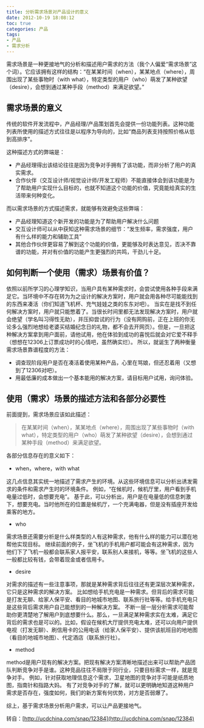 ```yaml
---
title: 分析需求场景对产品设计的意义
date: 2012-10-19 18:08:12
toc: true
categories: 产品
tags:
- 产品
- 需求分析
---
```


需求场景是一种更接地气的分析和描述用户需求的方法（我个人偏爱“需求场景”这个词）。它应该拥有这样的结构：“在某某时间（when），某某地点（where），周围出现了某些事物时（with what），特定类型的用户（who）萌发了某种欲望（desire），会想到通过某种手段（method）来满足欲望。”

## 需求场景的意义

传统的软件开发流程中，产品经理/产品策划首先会提供一份功能列表。这种功能列表所使用的描述方式往往是以程序为导向的，比如“商品列表支持按照价格从低到高排序”。

这种描述方式的弊端是：

- 产品经理得出该结论往往是因为竞争对手拥有了该功能，而非分析了用户的真实需求。
- 合作伙伴（交互设计师/视觉设计师/开发工程师）不能直接体会到该功能是为了帮助用户实现什么目标的，也就不知道这个功能的价值，究竟能给真实的生活带来何种变化。

而以需求场景的方式描述需求，就能够有效避免这些弊端：

- 产品经理知道这个新开发的功能是为了帮助用户解决什么问题
- 交互设计师可以从中获知这种需求场景的细节：“发生频率，需求强度，用户有什么样的能力和辅助工具”
- 其他合作伙伴更容易了解到这个功能的价值，更能够及时表达意见，否决不靠谱的功能，并对有价值的功能产生更强烈的共鸣，干劲儿十足。

## 如何判断一个使用（需求）场景有价值？

依照以前所学习的心理学知识，当用户具有某种需求时，会尝试使用各种手段来满足它。当环境中不存在转为为之设计的解决方案时，用户就会用各种尽可能能找到的东西来凑活（你们知道飞机杯、充气娃娃之类的东东对吧）。
当实在是找不到任何解决方案时，用户就只能憋着了。当很长时间里都无法发现解决方案时，用户就会绝望（学名叫习得性无助），并压抑尝试的行为（没有网购前，正在上班的你无论多么强烈地想给老婆买结婚纪念日的礼物，都不会去开网页）。但是，一旦把这种解决方案拿到用户面前，请他试用，他在体验到成功的喜悦后就会对它爱不释手（想想在12306上订票成功时的心情吧，虽然确实烂）。
所以，就诞生了两种衡量需求场景靠谱程度的方法：

- 调查现阶段用户是否在凑活着使用某种产品，心里在骂娘，但还忍着用（又想到了12306对吧）。
- 用最低廉的成本做出一个基本能用的解决方案，请目标用户试用，询问体验。

## 使用（需求）场景的描述方法和各部分必要性

前面提到，需求场景应该如此描述：

> 在某某时间（when），某某地点（where），周围出现了某些事物时（with what），特定类型的用户（who）萌发了某种欲望（desire），会想到通过某种手段（method）来满足欲望。

各部分信息存在的意义如下：

- when，where，with what

这几点信息其实统一地描述了需求产生的环境。从这些环境信息可以分析出诱发需求的条件和需求产生时的环境条件。
例如，“在候机时，候机厅里，用户看到手机电量过低时，会想要充电”。
基于此，可以分析出，用户是在电量低的信息刺激下，想要充电。当时他所在的位置是候机厅，一个充满电器，但是没有插座开发给乘客的地方。

- who

需求场景还需要分析是什么样类型的人有这种需求，他有什么样的能力可以潜在地帮他实现目标。
继续前面的例子，坐飞机的手机用户都可能会有这种需求，因为他们下了飞机一般都会联系家人报平安，联系别人来接机，等等。坐飞机的这些人一般都比较有钱，会带着现金或者信用卡。

- desire

对需求的描述有一些注意事项，那就是某种需求背后往往还有更深层次某种需求，它只是这种需求的解决方案。
比如想给手机充电是一种需求。但背后的需求可能是打发无聊、给家人保平安、看目的地城市地图、联系旅行社等等。给手机充电只是这些背后需求用户自己能想到的一种解决方案。
不断一层一层分析需求可能帮助你更清楚地了解用户到底想要什么。那么，一旦满足某种需求实在太难，满足它背后的需求也是可以的。比如，假设在候机大厅提供充电太难，还可以向用户提供电视（打发无聊）、刷信用卡的公用电话（给家人保平安）、提供该航班目的地地图（看目的地城市地图）、代定酒店（联系旅行社）。

- method

method是用户现有的解决方案。把现有解决方案清晰地描述出来可以帮助产品团队判断竞争对手是谁。这种竞品往往不局限于同行业，只要目标需求一样，就是竞争对手。
例如，针对获取地理信息这个需求，卫星地图的竞争对手可能是纸质地图，指南针和指路大妈。
有了对竞争对手的了解，就可以更明确地知道这种用户需求是否存在，强度如何，我们的新方案有何优势，对方是否弱爆了。

综上，基于需求场景分析用户需求，可以让产品更接地气。

转自：[http://ucdchina.com/snap/12384](http://ucdchina.com/snap/12384)
